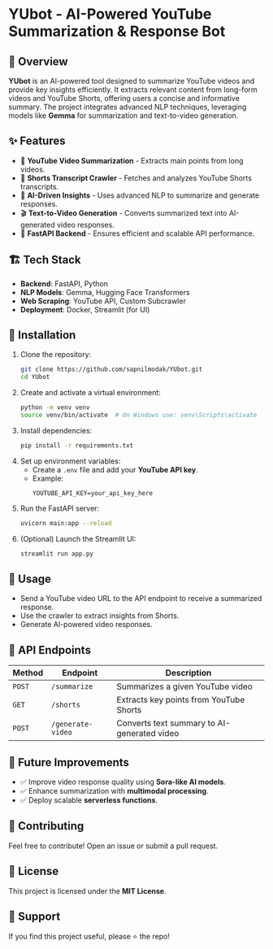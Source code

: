 # YUbot - AI-Powered YouTube Summarization & Response Bot

## 📌 Overview
**YUbot** is an AI-powered tool designed to summarize YouTube videos and provide key insights efficiently. It extracts relevant content from long-form videos and YouTube Shorts, offering users a concise and informative summary. The project integrates advanced NLP techniques, leveraging models like **Gemma** for summarization and text-to-video generation.

## ✨ Features
- 📌 **YouTube Video Summarization** - Extracts main points from long videos.
- 🎯 **Shorts Transcript Crawler** - Fetches and analyzes YouTube Shorts transcripts.
- 🧠 **AI-Driven Insights** - Uses advanced NLP to summarize and generate responses.
- 🎬 **Text-to-Video Generation** - Converts summarized text into AI-generated video responses.
- 🚀 **FastAPI Backend** - Ensures efficient and scalable API performance.

## 🏗️ Tech Stack
- **Backend**: FastAPI, Python
- **NLP Models**: Gemma, Hugging Face Transformers
- **Web Scraping**: YouTube API, Custom Subcrawler
- **Deployment**: Docker, Streamlit (for UI)

## 🔧 Installation
1. Clone the repository:
   ```bash
   git clone https://github.com/sapnilmodak/YUbot.git
   cd YUbot
   ```
2. Create and activate a virtual environment:
   ```bash
   python -m venv venv
   source venv/bin/activate  # On Windows use: venv\Scripts\activate
   ```
3. Install dependencies:
   ```bash
   pip install -r requirements.txt
   ```
4. Set up environment variables:
   - Create a `.env` file and add your **YouTube API key**.
   - Example:
     ```env
     YOUTUBE_API_KEY=your_api_key_here
     ```
5. Run the FastAPI server:
   ```bash
   uvicorn main:app --reload
   ```
6. (Optional) Launch the Streamlit UI:
   ```bash
   streamlit run app.py
   ```

## 🚀 Usage
- Send a YouTube video URL to the API endpoint to receive a summarized response.
- Use the crawler to extract insights from Shorts.
- Generate AI-powered video responses.

## 📌 API Endpoints
| Method | Endpoint | Description |
|--------|------------|-----------------|
| `POST` | `/summarize` | Summarizes a given YouTube video |
| `GET` | `/shorts` | Extracts key points from YouTube Shorts |
| `POST` | `/generate-video` | Converts text summary to AI-generated video |

## 🎯 Future Improvements
- ✅ Improve video response quality using **Sora-like AI models**.
- ✅ Enhance summarization with **multimodal processing**.
- ✅ Deploy scalable **serverless functions**.

## 🤝 Contributing
Feel free to contribute! Open an issue or submit a pull request.

## 📜 License
This project is licensed under the **MIT License**.

## 🌟 Support
If you find this project useful, please ⭐ the repo!


